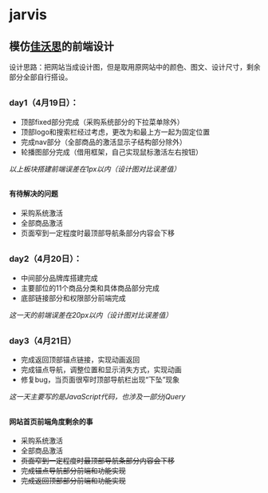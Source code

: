 ﻿# jarvis 
## 模仿[佳沃思](https://www.jwsmed.com/)的前端设计
设计思路：把网站当成设计图，但是取用原网站中的颜色、图文、设计尺寸，剩余部分全部自行搭设。
##
### day1（4月19日）：
* 顶部fixed部分完成（采购系统部分的下拉菜单除外）
* 顶部logo和搜索栏经过考虑，更改为和最上方一起为固定位置
* 完成nav部分（全部商品的激活显示子结构部分除外）
* 轮播图部分完成（借用框架，自己实现鼠标激活左右按钮）

*以上板块搭建前端误差在1px以内（设计图对比误差值）*
##
#### 有待解决的问题
* 采购系统激活
* 全部商品激活
* 页面窄到一定程度时最顶部导航条部分内容会下移
##
### day2（4月20日）：
* 中间部分品牌库搭建完成
* 主要部位的11个商品分类和具体商品部分完成
* 底部链接部分和权限部分前端完成

*这一天的前端误差在20px以内（设计图对比误差值）*
##

### day3（4月21日）
* 完成返回顶部锚点链接，实现动画返回
* 完成锚点导航，调整位置和显示消失方式，实现动画
* 修复bug，当页面很窄时顶部导航栏出现“下坠”现象

*这一天主要写的是JavaScript代码，也涉及一部分jQuery*
##

#### 网站首页前端角度剩余的事
* 采购系统激活
* 全部商品激活
* ~~页面窄到一定程度时最顶部导航条部分内容会下移~~
* ~~完成锚点导航部分前端和功能实现~~
* ~~完成返回顶部部分前端和功能实现~~